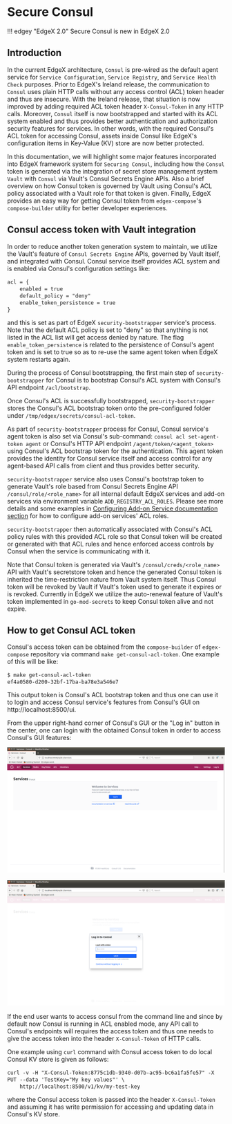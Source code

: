 # Secure Consul

!!! edgey "EdgeX 2.0"
    Secure Consul is new in EdgeX 2.0

## Introduction

In the current EdgeX architecture, `Consul` is pre-wired as the default agent service for
`Service Configuration`, `Service Registry`, and `Service Health Check` purposes. Prior to EdgeX's
Ireland release, the communication to `Consul` uses plain HTTP calls without any access control (ACL)
token header and thus are insecure.  With the Ireland release, that situation is now improved by
adding required ACL token header `X-Consul-Token` in any HTTP calls.
Moreover, `Consul` itself is now bootstrapped and started with its ACL system enabled and thus provides
better authentication and authorization security features for services.  In other words, with the required
Consul's ACL token for accessing Consul, assets inside Consul like EdgeX's configuration items in Key-Value (KV)
store are now better protected.

In this documentation, we will highlight some major features incorporated into EdgeX framework system for
`Securing Consul`, including how the `Consul` token is generated via the integration of secret store
management system `Vault` with `Consul` via Vault's Consul Secrets Engine APIs.
Also a brief overview on how Consul token is governed by Vault using Consul's ACL policy associated with
a Vault role for that token is given.  Finally, EdgeX provides an easy way for getting Consul token
from `edgex-compose`'s `compose-builder` utility for better developer experiences.

## Consul access token with Vault integration

In order to reduce another token generation system to maintain, we utilize the Vault's feature of
`Consul Secrets Engine` APIs, governed by Vault itself, and integrated with Consul.
Consul service itself provides ACL system and is enabled via Consul's configuration settings like:

```hcl
acl = {
    enabled = true
    default_policy = "deny"
    enable_token_persistence = true
}
```

and this is set as part of EdgeX `security-bootstrapper` service's process. Note that the default ACL policy
is set to "deny" so that anything is not listed in the ACL list will get access denied by nature.
The flag `enable_token_persistence` is related to the persistence of Consul's agent token and is set
to true so as to re-use the same agent token when EdgeX system restarts again.

During the process of Consul bootstrapping, the first main step of `security-bootstrapper` for Consul
is to bootstrap Consul's ACL system with Consul's API endpoint `/acl/bootstrap`.

Once Consul's ACL is successfully bootstrapped, `security-bootstrapper` stores the Consul's ACL bootstrap token
onto the pre-configured folder under `/tmp/edgex/secrets/consul-acl-token`.

As part of `security-bootstrapper` process for Consul, Consul service's agent token is also set
via Consul's sub-command: `consul acl set-agent-token agent` or Consul's HTTP API endpoint
`/agent/token/<agent_token>` using Consul's ACL bootstrap token for the authentication.
This agent token provides the identity for Consul service itself and access control for any
agent-based API calls from client and thus provides better security.

`security-bootstrapper` service also uses Consul's bootstrap token to generate Vault's role based from
Consul Secrets Engine API `/consul/role/<role_name>` for all internal default EdgeX services
and add-on services via environment variable `ADD_REGISTRY_ACL_ROLES`. Please see more details
and some examples in [Configuring Add-on Service documentation section](Ch-Configuring-Add-On-Services.md)
for how to configure add-on services' ACL roles.

`security-bootstrapper` then automatically associated with Consul's ACL policy rules
with this provided ACL role so that Consul token will be created or generated with that ACL rules
and hence enforced access controls by Consul when the service is communicating with it.

Note that Consul token is generated via Vault's `/consul/creds/<role_name>` API with Vault's
secretstore token and hence the generated Consul token is inherited the time-restriction nature
from Vault system itself. Thus Consul token will be revoked by Vault if Vault's token used to generate
it expires or is revoked. Currently in EdgeX we utilize the auto-renewal feature of Vault's token
implemented in `go-mod-secrets` to keep Consul token alive and not expire.

## How to get Consul ACL token

Consul's access token can be obtained from the `compose-builder` of `edgex-compose` repository via command `make get-consul-acl-token`.  One example of this will be like:

```console
$ make get-consul-acl-token 
ef4a0580-d200-32bf-17ba-ba78e3a546e7
```

This output token is Consul's ACL bootstrap token and thus one can use it to login and access
Consul service's features from Consul's GUI on http://localhost:8500/ui.

From the upper right-hand corner of Consul's GUI or the "Log in" button in the center,
one can login with the obtained Consul token in order to access Consul's GUI features:

![Consul-login-GUI](consul-login.png)

![Consul-login-input](consul-login-input.png)

If the end user wants to access consul from the command line and since by default now Consul is running in
ACL enabled mode, any API call to Consul's endpoints will requires the access token
and thus one needs to give the access token into the header `X-Consul-Token` of HTTP calls.

One example using `curl` command with Consul access token to do local Consul KV store is given as follows:

```console
curl -v -H "X-Consul-Token:8775c1db-9340-d07b-ac95-bc6a1fa5fe57" -X PUT --data 'TestKey="My key values"' \
    http://localhost:8500/v1/kv/my-test-key
```

where the Consul access token is passed into the header `X-Consul-Token` and assuming it has write permission
for accessing and updating data in Consul's KV store.
